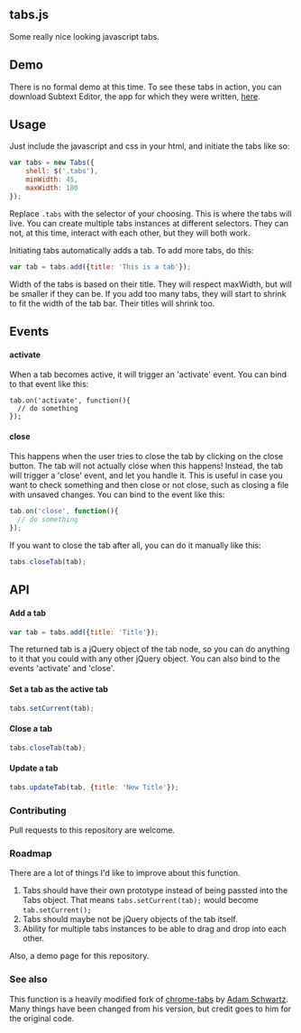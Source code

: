 ## tabs.js

Some really nice looking javascript tabs.

## Demo

There is no formal demo at this time. To see these tabs in action, you can download Subtext Editor, the app for which they were written, [here](https://chrome.google.com/webstore/detail/subtext-editor/ghfooiajeobmcfhmajcblmompfdehnli).

## Usage

Just include the javascript and css in your html, and initiate the tabs like so:

```javascript
var tabs = new Tabs({
	shell: $('.tabs'),
	minWidth: 45,
	maxWidth: 180
});
```

Replace ```.tabs``` with the selector of your choosing. This is where the tabs will live. You can create multiple tabs instances at different selectors. They can not, at this time, interact with each other, but they will both work.

Initiating tabs automatically adds a tab. To add more tabs, do this:

```javascript
var tab = tabs.add({title: 'This is a tab'});
```

Width of the tabs is based on their title. They will respect maxWidth, but will be smaller if they can be. If you add too many tabs, they will start to shrink to fit the width of the tab bar. Their titles will shrink too.

## Events
#### activate

When a tab becomes active, it will trigger an 'activate' event. You can bind to that event like this:

```javscript
tab.on('activate', function(){
  // do something
});
```

#### close

This happens when the user tries to close the tab by clicking on the close button. The tab will not actually close when this happens! Instead, the tab will trigger a 'close' event, and let you handle it. This is useful in case you want to check something and then close or not close, such as closing a file with unsaved changes. You can bind to the event like this:

```javascript
tab.on('close', function(){
  // do something
});
```

If you want to close the tab after all, you can do it manually like this:

```javascript
tabs.closeTab(tab);
```

## API

#### Add a tab
```javascript
var tab = tabs.add({title: 'Title'});
```

The returned tab is a jQuery object of the tab node, so you can do anything to it that you could with any other jQuery object. You can also bind to the events 'activate' and 'close'.

#### Set a tab as the active tab
```javascript
tabs.setCurrent(tab);
```

#### Close a tab
```javascript
tabs.closeTab(tab);
```

#### Update a tab
```javascript
tabs.updateTab(tab, {title: 'New Title'});
```

### Contributing

Pull requests to this repository are welcome.

### Roadmap

There are a lot of things I'd like to improve about this function.

1. Tabs should have their own prototype instead of being passted into the Tabs object. That means ```tabs.setCurrent(tab);``` would become ```tab.setCurrent();```
2. Tabs should maybe not be jQuery objects of the tab itself.
3. Ability for multiple tabs instances to be able to drag and drop into each other.

Also, a demo page for this repository.

### See also

This function is a heavily modified fork of [chrome-tabs](https://github.com/adamschwartz/chrome-tabs) by [Adam Schwartz](https://github.com/adamschwartz). Many things have been changed from his version, but credit goes to him for the original code.

